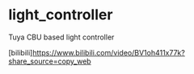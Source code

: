 # light_controller
Tuya CBU based light controller

[bilibili]https://www.bilibili.com/video/BV1oh411x77k?share_source=copy_web
